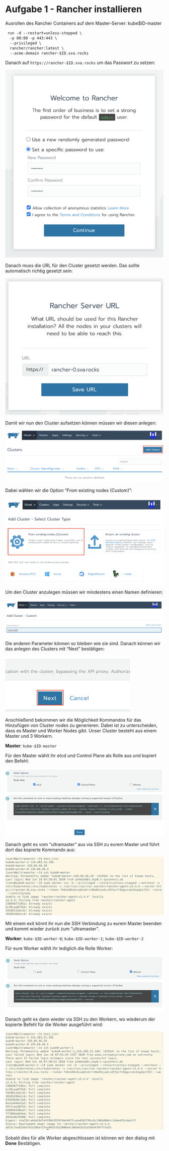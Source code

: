 # Aufgabe 1 - Rancher installieren
Ausrollen des Rancher Containers auf dem Master-Server: kube$ID-master
```
 run -d --restart=unless-stopped \
  -p 80:80 -p 443:443 \
  --privileged \
  rancher/rancher:latest \
  --acme-domain rancher-$ID.sva.rocks
```

Danach auf `https://rancher-$ID.sva.rocks` um das Passwort zu setzen:

 ![](2020-11-10-21-47-13.png)

Danach muss die URL für den Cluster gesetzt werden. Das sollte automatisch richtig gesetzt sein:

![](2020-11-10-21-47-31.png)
 

Damit wir nun den Cluster aufsetzen können müssen wir diesen anlegen:

![](2020-11-10-21-47-41.png)

Dabei wählen wir die Option “From existing nodes (Custom)”:

![](2020-11-10-21-48-01.png)

Um den Cluster anzulegen müssen wir mindestens einen Namen definieren:

![](2020-11-10-21-48-12.png)

Die anderen Parameter können so bleiben wie sie sind. Danach können wir das anlegen des Clusters mit “Next” bestätigen:

![](2020-11-10-21-48-29.png)
 
Anschließend bekommen wir die Möglichkeit Kommandos für das Hinzufügen von Cluster nodes zu generieren.
Dabei ist zu unterscheiden, dass es Master und Worker Nodes gibt.
Unser Cluster besteht aus einem Master und 3 Workern.

**Master**: `kube-$ID-master`

Für den Master wählt ihr etcd und Control Plane als Rolle aus und kopiert den Befehl:

![](2020-11-10-21-49-42.png)
 
Danach geht es vom “ultramaster” aus via SSH zu eurem Master und führt dort das kopierte Kommando aus:

![](2020-11-10-21-49-52.png)

Mit einem exit könnt ihr nun die SSH Verbindung zu eurem Master beenden und kommt wieder zurück zum “ultramaster”.

**Worker**: `kube-$ID-worker-0`; `kube-$ID-worker-1`;  `kube-$ID-worker-2`

Für eure Worker wählt ihr lediglich die Rolle Worker:

![](2020-11-10-21-50-05.png)

Danach geht es dann wieder via SSH zu den Workern, wo wiederum der kopierte Befehl für die Worker ausgeführt wird:

![](2020-11-10-21-51-28.png)

Sobald dies für alle Worker abgeschlossen ist können wir den dialog mit **Done** Bestätigen.



